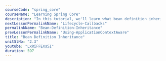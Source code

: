 ```yaml
---
courseCode: "spring_core"
courseName: "Learning Spring Core"
description: "In this tutorial, we'll learn what bean definition inheritance is, and how to configure a parent bean definition and have children beans inherit the bean definitions."
nextLessonPermalinkName: "Lifecycle-Callbacks"
permalinkName: "Bean-Definition-Inheritance"
prevLessonPermalinkName: "Using-ApplicationContextAware"
title: "Bean Definition Inheritance"
unitSlNo: "2.3"
youtube: "LxRiFFEXs5I"
duration: 597
---
```

